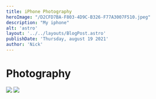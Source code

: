 ```yaml
---
title: iPhone Photography
heroImage: "/D2CFD7BA-F803-4D9C-B326-F77A3007F510.jpeg"
description: "My iphone"
alt: 'astro'
layout: '../../layouts/BlogPost.astro'
publishDate: 'Thursday, august 19 2021'
author: 'Nick'
---
```


# Photography 
![](/D2CFD7BA-F803-4D9C-B326-F77A3007F510.jpeg)
![](/F2F69E31-73B4-4DCD-BE57-CDA1AF68C1BC.jpeg)